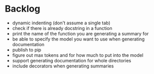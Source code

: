 # Backlog

- dynamic indenting (don't assume a single tab)
- check if there is already docstring in a function
- print the name of the function you are generating a summary for
- be able to specify the model you want to use when generating documentation
- publish to pip
- figure out max tokens and for how much to put into the model
- support generating documentation for whole directories
- include decorators when generating summaries